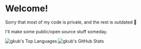 <h1>Welcome!</h1>

<div>
  <p>Sorry that most of my code is private, and the rest is outdated 🫠</p>
  <p>I'll make some public/open source stuff someday.</p>
</div>


<img align="left" alt="gkub's Top Languages" src="https://github-readme-stats-kappa-sepia-69.vercel.app/api/top-langs/?username=gkub&layout=donut-vertical&theme=shadow_red" />
<img align="left" alt="gkub's GitHub Stats" src="https://github-readme-stats-kappa-sepia-69.vercel.app/api?username=gkub&show_icons=true&theme=shadow_red" />  

<!--  
[![Top Langs](https://github-readme-stats-kappa-sepia-69.vercel.app/api/top-langs/?username=gkub&show_icons=true&theme=radical)](https://github.com/anuraghazra/github-readme-stats) 
[![gkub's GitHub stats](https://github-readme-stats-kappa-sepia-69.vercel.app/api?username=gkub&theme=radical)](https://github.com/anuraghazra/github-readme-stats)
-->
